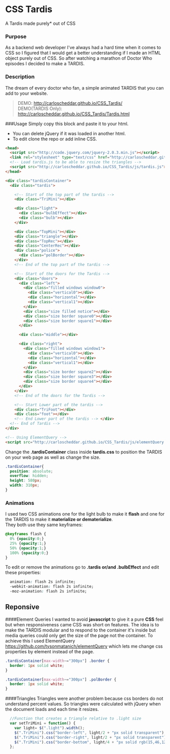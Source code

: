 CSS Tardis
==========

A Tardis made purely* out of CSS

### Purpose
As a backend web developer I've always had a hard time when it comes to CSS so I figured that I would get a better understanding if I made an HTML object purely out of CSS. So after watching a marathon of Doctor Who episodes I decided to make a TARDIS.

### Description
The dream of every doctor who fan, a simple animated TARDIS that you can add to your website.
> DEMO: http://carloscheddar.github.io/CSS_Tardis/  
> DEMO(TARDIS Only): http://carloscheddar.github.io/CSS_Tardis/Tardis.html

###Usage
Simply copy this block and paste it to your html.  
- You can delete jQuery if it was loaded in another html.  
- To edit clone the repo or add inline CSS.

```html
<head>
  <script src="http://code.jquery.com/jquery-2.0.3.min.js"></script>
  <link rel="stylesheet" type="text/css" href="http://carloscheddar.github.io/CSS_Tardis/stylesheets/tardis.css">
  <!-- Load tardis.js to be able to resize the triangles -->
  <script src="http://carloscheddar.github.io/CSS_Tardis/js/tardis.js"></script>
</head>

<div class="tardisContainer">
  <div class="tardis">

    <!-- Start of the top part of the tardis -->
    <div class="TriMini"></div>

    <div class="light">
      <div class="bulbEffect"></div>
      <div class="bulb"></div>
    </div>

    <div class="TopMini"></div>
    <div class="triangle"></div>
    <div class="TopRec"></div>
    <div class="CenterRec"></div>
    <div class="police">
      <div class="polBorder"></div>
    </div>
    <!-- End of the top part of the tardis -->

    <!-- Start of the doors for the Tardis -->
    <div class="doors">
      <div class="left">
        <div class="filled windows window0">
          <div class="vertical0"></div>
          <div class="horizontal"></div>
          <div class="vertical1"></div>
        </div>
        <div class="size filled notice"></div>
        <div class="size border square0"></div>
        <div class="size border square1"></div>
      </div>

      <div class="middle"></div>

      <div class="right">
        <div class="filled windows window1">
          <div class="vertical0"></div>
          <div class="horizontal"></div>
          <div class="vertical1"></div>
        </div>
        <div class="size border square2"></div>
        <div class="size border square3"></div>
        <div class="size border square4"></div>
      </div>
    </div>
    <!-- End of the doors for the Tardis -->

    <!-- Start Lower part of the tardis -->
    <div class="TriFoot"></div>
    <div class="foot"></div>
    <!-- End Lower part of the tardis --> </div>
  <!-- End of Tardis -->
</div>

<!-- Using ElementQuery -->
<script src="http://carloscheddar.github.io/CSS_Tardis/js/elementQuery.min.js"></script>
```
Change the **.tardisContainer** class inside **tardis.css** to position the TARDIS on your web page as well as change the size.
```css
.tardisContainer{
  position: absolute;
  overflow: hidden;
  height: 580px;
  width: 310px;
}
```

### Animations
I used two CSS animations one for the light bulb to make it **flash** and one for the TARDIS to make it **materialize or dematerialize**.  
They both use they same keyframes:  
```css
@keyframes flash {
  0% {opacity:0;}
  25% {opacity:1;}
  50% {opacity:1;}
  100% {opacity:0;}
}
```
To edit or remove the animations go to **.tardis or/and .bulbEffect** and edit these properties:
```css
  animation: flash 2s infinite;
  -webkit-animation: flash 2s infinite;
  -moz-animation: flash 2s infinite;
```


## Reponsive
####Element Queries
I wanted to avoid **javascript** to give it a pure **CSS** feel but when responsiveness came CSS was short on features.
The idea is to make the TARDIS modular and to respond to the container it's inside but media queries could only get the size of the page not the container. To achieve this I used ElementQuery https://github.com/tysonmatanich/elementQuery which lets me change css properties by element instead of the page.  
```css
.tardisContainer[max-width~="300px"] .border {
  border: 1px solid white;
}

.tardisContainer[max-width~="300px"] .polBorder {
  border: 1px solid white;
}
```

####Triangles
Triangles were another problem because css borders do not understand percent values. So triangles were calculated with jQuery when the document loads and each time it resizes.
```js
  //Function that creates a triangle relative to .light size
  var setTriMini = function() {
    var light= $(".light").width();
    $(".TriMini").css("border-left", light/2 + "px solid transparent");
    $(".TriMini").css("border-right", light/2 + "px solid transparent");
    $(".TriMini").css("border-bottom", light/4 + "px solid rgb(15,46,127)");
  };
```
